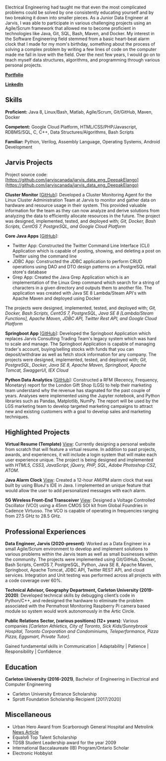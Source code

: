 Electrical Engineering had taught me that even the most complicated problems could be solved by one consistently educating yourself and by two breaking it down into smaller pieces. As a Junior Data Engineer at Jarvis, I was able to participate in various challenging projects using an Agile/Scrum framework that allowed me to become proficient in technologies like Java, Git, SQL, Bash, Maven, and Docker. My interest in the Software Engineering field stemmed from a basic heart-beat alarm clock that I made for my mom's birthday, something about the process of solving a complex problem by writing a few lines of code on the computer made me fall in love with the field. Over the next few years, I would go on to teach myself data structures, algorithms, and programming through various personal projects. 

**[Portfolio](https://drive.google.com/drive/folders/1k76_DsM81lgf7jHYU-8jScSd8Mnhv7kO?usp=sharing)**

**[LinkedIn](https://www.linkedin.com/in/delango/)**

## Skills

**Proficient:** Java 8, Linux/Bash, Matlab, Agile/Scrum, Git/GitHub, Maven, Docker

**Competent:** Google Cloud Platform, HTML/CSS/PHP/Javascript, RDBMS/SQL, C, C++, Data Structures/Algorithms, Bash Scripts

**Familiar:** Python, Verilog, Assembly Language, Operating Systems, Android Development

## Jarvis Projects

Project source code: [https://github.com/jarviscanada/jarvis_data_eng_DeepakElango](https://github.com/jarviscanada/jarvis_data_eng_DeepakElango)

**Cluster Monitor** [[GitHub](https://github.com/jarviscanada/jarvis_data_eng_DeepakElango/tree/master/linux_sql)]: Developed a Cluster Monitoring Agent for the Linux Cluster Administration Team at Jarvis to monitor and gather data on hardware and resource usage in their system. This provided valuable information for the team as they can now analyze and derive solutions from analyzing the data to efficiently allocate resources in the future. The project was designed, implemented, tested, and deployed with; *Git, Docker, Bash Scripts, CentOS 7, PostgreSQL, and Google Cloud Platform*

**Core Java Apps** [[GitHub](https://github.com/jarviscanada/jarvis_data_eng_DeepakElango/tree/master/core_java)]:
      
  - Twitter App: Constructed the Twitter Command Line Interface (CLI) Application which is capable of posting, showing, and deleting a post on Twitter using the command line
  - JDBC App: Constructed the JDBC application to perform CRUD operations using DAO and DTO design patterns on a PostgreSQL retail store's database
  - Grep App: Created the Java Grep Application which is an implementation of the Linux Grep command which search for a string of characters in a given directory and outputs them to another file. The application was created with Java SE 8 Lambda/Steam API's with Apache Maven and deployed using Docker
    
The projects were designed, implemented, tested, and deployed with; *Git, Docker, Bash Scripts, CentOS 7, PostgreSQL, Java SE 8 [Lambda/Steam Functions], Apache Maven, JDBC API, Twitter Rest API, and Google Cloud Platform*

**Springboot App** [[GitHub](https://github.com/jarviscanada/jarvis_data_eng_DeepakElango/tree/master/springboot)]: 
Developed the Springboot Application which replaces Jarvis Consulting Trading Team's legacy system which was hard to scale and manage.
The Springboot Application is capable of managing trader's account, buying/selling stocks with funds that you can deposit/withdraw as well as fetch stock information for any company.
The projects were designed, implemented, tested, and deployed with; *Git, PostgreSQL, Docker, Java SE 8, Apache Maven, Springboot, Apache Tomcat, SwaggerUI, IEX Cloud*

**Python Data Analytics** [[GitHub](https://github.com/jarviscanada/jarvis_data_eng_DeepakElango/tree/master/python_data_anlytics)]: 
Constructed a RFM (Recency, Frequency, Monetary) report for the London Gift Shop (LGS) to help their marketing team
understand why the revenue has stagnated for the past couple of years. Analyses were implemented using the Jupyter notebook, 
and Python libraries such as Pandas, Matplotlib, NumPy. 
The report will be used by the LGS marketing team to develop targeted marketing campaigns to attract new and existing customers with a goal to develop sales and marketing techniques.

<!--- **Hadoop** [[GitHub](https://github.com/jarviscanada/jarvis_data_eng_DeepakElango/tree/master/hadoop)]: Not Started

**Spark** [[GitHub](https://github.com/jarviscanada/jarvis_data_eng_DeepakElango/tree/master/spark)]: Not Started

**Cloud/DevOps** [[GitHub](https://github.com/jarviscanada/jarvis_data_eng_DeepakElango/tree/master/cloud_devops)]: Not Started
-->

## Highlighted Projects
**Virtual Resume (Template)** [View](https://drive.google.com/drive/folders/11MYSLJYTK2ZeQLlHC3PIt5do8BzFOS-0):
Currently designing a personal website from scratch that will feature a virtual resume.
In addition to past projects, awards, and experiences, it will include a login system that will make each user experience unique.
The project is being designed and implemented with *HTML5, CSS3, JavaScript, jQuery, PHP, SQL, Adobe Photoshop CS2, ATOM*.

**Java Alarm Clock** [View](https://drive.google.com/drive/folders/1aBQZYtKl1ie6hghDBYRGUF93yGjJNuqY):
Created a 12-hour AM/PM alarm clock that was built by using BlueJ's IDE in Java. 
I implemented an unique feature that would allow the user to add personalized messages with each alarm.

**5G Wireless Front-End Transceiver** [View](https://www.linkedin.com/in/delango/):
Designed a Voltage Controlled Oscillator (VCO) using a 45nm CMOS SOI kit from Global Foundries in Cadence Virtuoso.
The VCO is capable of operating in frequencies ranging from 27.5 GHz to 28.5 GHz.

## Professional Experiences

**Data Engineer, Jarvis (2020-present)**: Worked as a Data Engineer in a small Agile/Scrum environment to develop and
implement solutions to various problems within the Jarvis team as well as small businesses within the community.
The projects were implemented using Git/GitHub, Docker, Bash Scripts, CentOS 7, PostgreSQL, Python, Java SE 8, Apache Maven, Springboot, Apache Tomcat, JDBC API, Twitter REST API, and cloud services.
Integration and Unit testing was performed across all projects with a code coverage over 60%.

**Technical Advisor, Geography Department, Carleton University (2019-2020)**:
Developed technical skills by debugging client’s code in Python/C++, and redesigned the hardware to eliminate the problem associated with the Permafrost Monitoring Raspberry Pi camera based module so system would work autonomously in the Artic Circle.

**Public Relations Sector, (various positions) (12+ years)**: Various companies *[Carleton Athletics, City of Toronto, Sick Kids/Sunnybrook Hospital, Toronto Corporation and Condominiums, Teleperformance, Pizza Pizza, Eggsmart, Private Tutor].*

Gained fundamental skills in Communication | Adaptability | Patience | Responsibility | Confidence


## Education
**Carleton University (2016-2021)**, Bachelor of Engineering in Electrical and Computer Engineering
- Carleton University Entrance Scholarship
- Sprott Foundation Scholarship Recipient [2017/2020]


## Miscellaneous
- Urban Hero Award from Scarborough General Hospital and Metrolink [News Article](https://www.toronto.com/news-story/4928035-recipients-of-2014-scarborough-urban-hero-awards-honoured/)
- Equals6 Top Talent Scholarship
- TDSB Student Leadership award for the year 2009
- International Baccalaureate (IB) Program/Ontario Scholar
- Electronic Hobbyist
